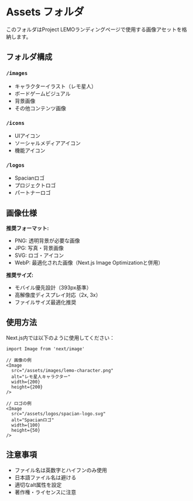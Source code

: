 # Assets フォルダ

このフォルダはProject LEMOランディングページで使用する画像アセットを格納します。

## フォルダ構成

### `/images`
- キャラクターイラスト（レモ星人）
- ボードゲームビジュアル
- 背景画像
- その他コンテンツ画像

### `/icons`
- UIアイコン
- ソーシャルメディアアイコン
- 機能アイコン

### `/logos`
- Spacianロゴ
- プロジェクトロゴ
- パートナーロゴ

## 画像仕様

**推奨フォーマット:**
- PNG: 透明背景が必要な画像
- JPG: 写真・背景画像
- SVG: ロゴ・アイコン
- WebP: 最適化された画像（Next.js Image Optimizationと併用）

**推奨サイズ:**
- モバイル優先設計（393px基準）
- 高解像度ディスプレイ対応（2x, 3x）
- ファイルサイズ最適化推奨

## 使用方法

Next.js内では以下のように使用してください：

```tsx
import Image from 'next/image'

// 画像の例
<Image
  src="/assets/images/lemo-character.png"
  alt="レモ星人キャラクター"
  width={200}
  height={200}
/>

// ロゴの例
<Image
  src="/assets/logos/spacian-logo.svg"
  alt="Spacianロゴ"
  width={100}
  height={50}
/>
```

## 注意事項

- ファイル名は英数字とハイフンのみ使用
- 日本語ファイル名は避ける
- 適切なalt属性を設定
- 著作権・ライセンスに注意